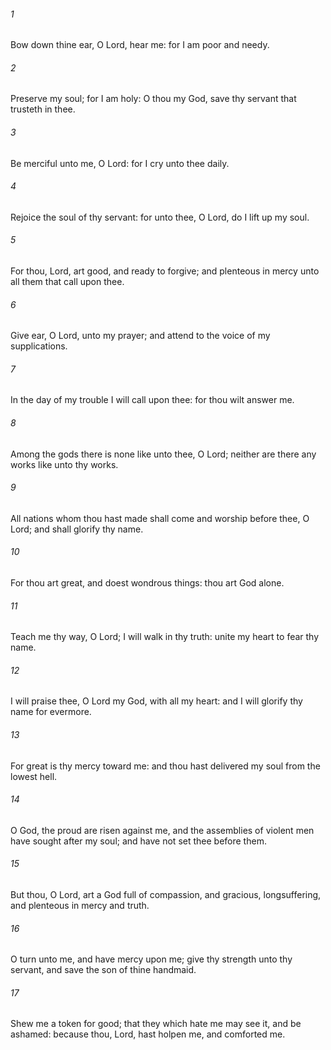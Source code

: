 ###### 1
Bow down thine ear, O Lord, hear me: for I am poor and needy.

###### 2
Preserve my soul; for I am holy: O thou my God, save thy servant that trusteth in thee.

###### 3
Be merciful unto me, O Lord: for I cry unto thee daily.

###### 4
Rejoice the soul of thy servant: for unto thee, O Lord, do I lift up my soul.

###### 5
For thou, Lord, art good, and ready to forgive; and plenteous in mercy unto all them that call upon thee.

###### 6
Give ear, O Lord, unto my prayer; and attend to the voice of my supplications.

###### 7
In the day of my trouble I will call upon thee: for thou wilt answer me.

###### 8
Among the gods there is none like unto thee, O Lord; neither are there any works like unto thy works.

###### 9
All nations whom thou hast made shall come and worship before thee, O Lord; and shall glorify thy name.

###### 10
For thou art great, and doest wondrous things: thou art God alone.

###### 11
Teach me thy way, O Lord; I will walk in thy truth: unite my heart to fear thy name.

###### 12
I will praise thee, O Lord my God, with all my heart: and I will glorify thy name for evermore.

###### 13
For great is thy mercy toward me: and thou hast delivered my soul from the lowest hell.

###### 14
O God, the proud are risen against me, and the assemblies of violent men have sought after my soul; and have not set thee before them.

###### 15
But thou, O Lord, art a God full of compassion, and gracious, longsuffering, and plenteous in mercy and truth.

###### 16
O turn unto me, and have mercy upon me; give thy strength unto thy servant, and save the son of thine handmaid.

###### 17
Shew me a token for good; that they which hate me may see it, and be ashamed: because thou, Lord, hast holpen me, and comforted me.

